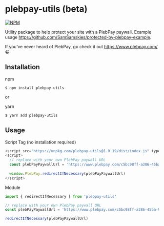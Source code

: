 # plebpay-utils (beta)
[![NPM](https://img.shields.io/npm/v/plebpay-utils.svg)](https://www.npmjs.com/package/plebpay-utils)

Utility package to help protect your site with a PlebPay paywall. Example usage https://github.com/SamSamskies/protected-by-plebpay-example.

If you've never heard of PlebPay, go check it out https://www.plebpay.com/ 😀

## Installation
npm
```
$ npm install plebpay-utils
```

or 

yarn
```
$ yarn add plebpay-utils
```

## Usage

Script Tag (no installation required)
```js
<script src="https://unpkg.com/plebpay-utils@1.0.19/dist/index.js" type="text/javascript"></script>
<script>
  // replace with your own PlebPay paywall URL
  const plebPayPaywallUrl = 'https://www.plebpay.com/c5bc98ff-a386-45ba-9b99-c3b16da9cdaf'
      
  window.PlebPay.redirectIfNecessary(plebPayPaywallUrl)
</script>
```

Module
```js
import { redirectIfNecessary } from 'plebpay-utils'

// replace with your own PlebPay paywall URL
const plebPayPaywallUrl = 'https://www.plebpay.com/c5bc98ff-a386-45ba-9b99-c3b16da9cdaf'

redirectIfNecessary(plebPayPaywallUrl)
```
